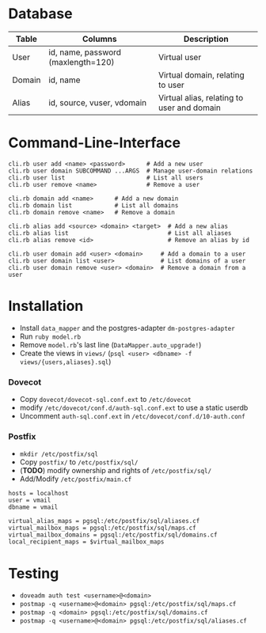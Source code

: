 Database
========
| Table | Columns | Description |
|-------|---------|-------------|
| User  | id, name, password (maxlength=120) | Virtual user |
| Domain | id, name | Virtual domain, relating to user |
| Alias | id, source, vuser, vdomain | Virtual alias, relating to user and domain |

Command-Line-Interface
======================
```
cli.rb user add <name> <password>      # Add a new user
cli.rb user domain SUBCOMMAND ...ARGS  # Manage user-domain relations
cli.rb user list                       # List all users
cli.rb user remove <name>              # Remove a user
```
```
cli.rb domain add <name>      # Add a new domain
cli.rb domain list            # List all domains
cli.rb domain remove <name>   # Remove a domain
```
```
cli.rb alias add <source> <domain> <target>  # Add a new alias
cli.rb alias list                            # List all aliases
cli.rb alias remove <id>                     # Remove an alias by id
```
```
cli.rb user domain add <user> <domain>     # Add a domain to a user
cli.rb user domain list <user>             # List domains of a user
cli.rb user domain remove <user> <domain>  # Remove a domain from a user
```

Installation
============
* Install `data_mapper` and the postgres-adapter `dm-postgres-adapter`
* Run `ruby model.rb`
* Remove `model.rb`'s last line (`DataMapper.auto_upgrade!`)
* Create the views in `views/` (`psql <user> <dbname> -f views/{users,aliases}.sql`)

### Dovecot
* Copy `dovecot/dovecot-sql.conf.ext` to `/etc/dovecot`
* modify `/etc/dovecot/conf.d/auth-sql.conf.ext` to use a static userdb
* Uncomment `auth-sql.conf.ext` in `/etc/dovecot/conf.d/10-auth.conf`

### Postfix
* `mkdir /etc/postfix/sql`
* Copy `postfix/` to `/etc/postfix/sql/`
* (**TODO**) modify ownership and rights of `/etc/postfix/sql/`
* Add/Modify `/etc/postfix/main.cf`

```
hosts = localhost
user = vmail
dbname = vmail

virtual_alias_maps = pgsql:/etc/postfix/sql/aliases.cf
virtual_mailbox_maps = pgsql:/etc/postfix/sql/maps.cf
virtual_mailbox_domains = pgsql:/etc/postfix/sql/domains.cf
local_recipient_maps = $virtual_mailbox_maps
```

Testing
=======
* `doveadm auth test <username>@<domain>`
* `postmap -q <username>@<domain> pgsql:/etc/postfix/sql/maps.cf`
* `postmap -q <domain> pgsql:/etc/postfix/sql/domains.cf`
* `postmap -q <username>@<domain> pgsql:/etc/postfix/sql/aliases.cf`
